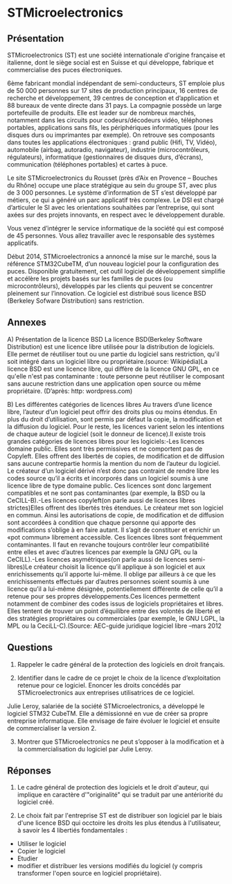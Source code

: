 # STMicroelectronics

## Présentation
STMicroelectronics (ST) est une société internationale d'origine française et italienne, dont le siège social est en Suisse et qui développe, fabrique et commercialise des puces électroniques.

6ème fabricant mondial indépendant de semi-conducteurs, ST emploie plus de 50 000 personnes sur 17 sites de production principaux, 16 centres de recherche et développement, 39 centres de conception et d’application et 88 bureaux de vente directe dans 31 pays. La compagnie possède un large portefeuille de produits. Elle est leader sur de nombreux marchés, notamment dans les circuits pour codeurs/décodeurs vidéo, téléphones portables, applications sans fils, les périphériques informatiques  (pour les disques durs ou imprimantes par exemple). On retrouve ses composants dans toutes les applications électroniques : grand public (Hifi, TV, Vidéo), automobile (airbag, autoradio, navigateur), industrie (microcontrôleurs, régulateurs), informatique (gestionnaires de disques durs, d’écrans), communication (téléphones portables) et cartes à puce.
 
Le site STMicroelectronics du Rousset (près d’Aix en Provence – Bouches du Rhône) occupe une place stratégique au sein du groupe ST, avec plus de 3 000 personnes.  Le système d’information de ST s’est développé par métiers, ce qui a généré un parc applicatif très complexe. Le DSI est chargé d’articuler le SI avec les orientations souhaitées par l’entreprise, qui sont axées sur des projets innovants, en respect avec le développement durable.
 
Vous venez d’intégrer le service informatique de la société qui est composé de 45 personnes.  Vous allez travailler avec le responsable des systèmes applicatifs.

Début 2014, STMicroelectronics a annoncé la mise sur le marché, sous  la référence STM32CubeTM, d’un nouveau  logiciel pour la configuration des puces. Disponible gratuitement, cet outil logiciel de développement  simplifie et accélère les projets basés sur les familles de puces (ou microcontrôleurs), développés par les clients qui peuvent se concentrer pleinement sur l’innovation. Ce logiciel est distribué sous licence BSD (Berkeley Sofware Distribution) sans restriction.

## Annexes 

A) Présentation de la licence BSD
La licence BSD(Berkeley Software Distribution) est une licence libre utilisée pour la distribution de logiciels. Elle permet de réutiliser tout ou une partie du logiciel sans restriction, qu'il soit intégré dans un logiciel libre ou propriétaire.(source: Wikipédia)La licence BSD est une licence libre, qui diffère de la licence GNU GPL, en ce qu'elle n'est pas contaminante : toute personne peut réutiliser le composant sans aucune restriction dans une application open source ou même propriétaire. (D’après: http: wordpress.com)


B) Les différentes catégories de licences libres
Au travers d’une licence libre, l’auteur d’un logiciel peut offrir des droits plus ou moins étendus. En plus du droit d’utilisation, sont permis par défaut la copie, la modification et la diffusion du logiciel. Pour le reste, les licences varient selon les intentions de chaque auteur de logiciel (soit le donneur de licence).Il existe trois grandes catégories de licences libres pour les logiciels:-Les licences domaine public. Elles sont très permissives et ne comportent pas de Copyleft. Elles offrent des libertés de copies, de modification et de diffusion sans aucune contrepartie hormis la mention du nom de l’auteur du logiciel. Le créateur d’un logiciel dérivé n’est donc pas contraint de rendre libre les codes source qu’il a écrits et incorporés dans un logiciel soumis à une licence libre de type domaine public. Ces licences sont donc largement compatibles et ne sont pas contaminantes (par exemple, la BSD ou la CeCILL-B).-Les licences copyleft(on parle aussi de licences libres strictes)Elles offrent des libertés très étendues. Le créateur met son logiciel en commun. Ainsi les autorisations de copie, de modification et de diffusion sont accordées à condition que chaque personne qui apporte des modifications s’oblige à en faire autant. Il s’agit de constituer et enrichir un «pot commun» librement accessible. Ces licences libres sont fréquemment contaminantes. Il faut en revanche toujours contrôler leur compatibilité entre elles et avec d’autres licences par exemple la GNU GPL ou la CeCILL).-Les licences asymétriques(on parle aussi de licences semi-libres)Le créateur choisit la licence qu’il applique à son logiciel et aux enrichissements qu’il apporte lui-même. Il oblige par ailleurs à ce que les enrichissements effectués par d’autres personnes soient soumis à une licence qu’il a lui-même désignée, potentiellement différente de celle qu’il a retenue pour ses propres développements.Ces licences permettent notamment de combiner des codes issus de logiciels propriétaires et libres. Elles tentent de trouver un point d’équilibre entre des volontés de liberté et des stratégies propriétaires ou commerciales (par exemple, le GNU LGPL, la MPL ou la CeciLL-C).(Source: AEC-guide juridique logiciel libre –mars 2012

## Questions
1) Rappeler le cadre général de la protection des logiciels en droit français.
 
2) Identifier dans le cadre de ce projet le choix de la licence d’exploitation retenue pour ce logiciel. Enoncer les droits concédés par STMicroelectronics  aux entreprises utilisatrices de ce logiciel.
 
Julie Leroy, salariée de la  société STMicroelectronics, a développé le logiciel STM32 CubeTM. Elle a démissionné en vue de créer sa propre entreprise informatique. Elle envisage de faire évoluer le logiciel et ensuite de commercialiser la version 2.
 
3) Montrer que STMicroelectronics ne peut s’opposer à la modification et à la commercialisation du logiciel par Julie Leroy.

## Réponses

1) Le cadre général de protection des logiciels et le droit d'auteur, qui implique en caractère d'"originalité" qui se traduit par une antériorité du logiciel créé.

2) Le choix fait par l'entreprise ST est de distribuer son logiciel par le biais d'une licence BSD qui occtoire les droits les plus étendus à l'utilisateur, à savoir les 4 libertiés fondamentales : 

* Utiliser le logiciel
* Copier le logiciel
* Etudier
* modifier et distribuer les versions modifiés du logiciel (y compris transformer l'open source en logiciel propriétaire).